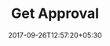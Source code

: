 ---
title: "Get Approval"
date: 2017-09-26T12:57:20+05:30
draft: false
layout: get-approval-return

flight : flight-header

returnway: true

flightContent : gray-bg


---